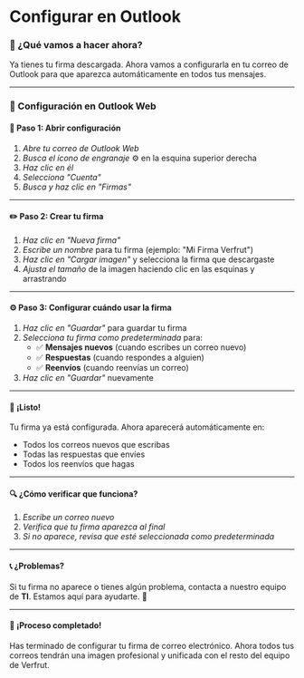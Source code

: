 # Configurar en Outlook

### 🎯 ¿Qué vamos a hacer ahora?

Ya tienes tu firma descargada. Ahora vamos a configurarla en tu correo de Outlook para que aparezca automáticamente en todos tus mensajes.

---

### 📧 Configuración en Outlook Web

#### 🔧 Paso 1: Abrir configuración

1. *Abre tu correo de Outlook Web*
2. *Busca el ícono de engranaje* ⚙️ en la esquina superior derecha
3. *Haz clic en él*
4. *Selecciona "Cuenta"*
5. *Busca y haz clic en "Firmas"*

---

#### ✏️ Paso 2: Crear tu firma

1. *Haz clic en "Nueva firma"*
2. *Escribe un nombre* para tu firma (ejemplo: "Mi Firma Verfrut")
3. *Haz clic en "Cargar imagen"* y selecciona la firma que descargaste
4. *Ajusta el tamaño* de la imagen haciendo clic en las esquinas y arrastrando

---

#### ⚙️ Paso 3: Configurar cuándo usar la firma

1. *Haz clic en "Guardar"* para guardar tu firma
2. *Selecciona tu firma como predeterminada* para:
   - ✅ **Mensajes nuevos** (cuando escribes un correo nuevo)
   - ✅ **Respuestas** (cuando respondes a alguien)
   - ✅ **Reenvíos** (cuando reenvías un correo)
3. *Haz clic en "Guardar"* nuevamente

---

#### 🎉 ¡Listo!

Tu firma ya está configurada. Ahora aparecerá automáticamente en:
- Todos los correos nuevos que escribas
- Todas las respuestas que envíes
- Todos los reenvíos que hagas

---

#### 🔍 ¿Cómo verificar que funciona?

1. *Escribe un correo nuevo*
2. *Verifica que tu firma aparezca al final*
3. *Si no aparece, revisa que esté seleccionada como predeterminada*

---

#### 📞 ¿Problemas?

Si tu firma no aparece o tienes algún problema, contacta a nuestro equipo de **TI**.
Estamos aquí para ayudarte. 🤝

---

#### 🏁 ¡Proceso completado!

Has terminado de configurar tu firma de correo electrónico. Ahora todos tus correos tendrán una imagen profesional y unificada con el resto del equipo de Verfrut.
